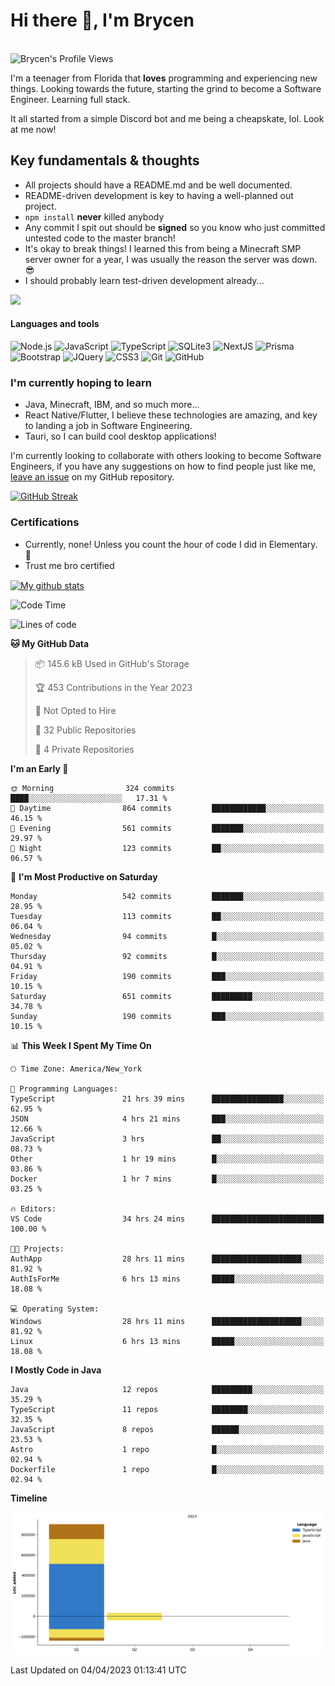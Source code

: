 # Hi there 👋, I'm Brycen

<br>
<img src="https://komarev.com/ghpvc/?username=BrycensRanch" alt="Brycen's Profile Views" />

I'm a teenager from Florida that **loves** programming and experiencing new things. Looking towards the future, starting the grind to become a Software Engineer. Learning full stack.

It all started from a simple Discord bot and me being a cheapskate, lol. Look at me now!

## Key fundamentals & thoughts

- All projects should have a README.md and be well documented.
- README-driven development is key to having a well-planned out project.
- `npm install` **never** killed anybody
- Any commit I spit out should be **signed** so you know who just committed untested code to the master branch!
- It's okay to break things! I learned this from being a Minecraft SMP server owner for a year, I was usually the reason the server was down. 😎
- I should probably learn test-driven development already...

<img src="https://res.cloudinary.com/practicaldev/image/fetch/s--OoBLh7-Q--/c_limit%2Cf_auto%2Cfl_progressive%2Cq_auto%2Cw_880/https://cdn-images-1.medium.com/max/1614/1%2A8BlqJ8lNVZzuRjAg1mZ50w.png" height="400"/>

<h4>Languages and tools</h4>
<p>
  <img src="https://img.shields.io/badge/node.js%20-%2343853D.svg?&style=for-the-badge&logo=node.js&logoColor=white" alt="Node.js" />
  <img src="https://img.shields.io/badge/javascript%20-%23323330.svg?&style=for-the-badge&logo=javascript&logoColor=%23F7DF1E" alt="JavaScript" />
  <img src="https://img.shields.io/badge/typescript%20-%23323330.svg?&style=for-the-badge&logo=typescript&logoColor=#3467eb" alt="TypeScript" />
  <img src="https://img.shields.io/badge/sqlite3%20-%23323330.svg?&style=for-the-badge&logo=sqlite&logoColor=#3467eb" alt="SQLite3" />
  <img src="https://img.shields.io/badge/Next.JS%20-%23323330.svg?&style=for-the-badge&logo=next.js&logoColor=#3467eb" alt="NextJS" />
  <img src="https://img.shields.io/badge/Prisma%20-%23323330.svg?&style=for-the-badge&logo=prisma&logoColor=#3467eb" alt="Prisma" />
  <img src="https://img.shields.io/badge/bootstrap%20-%23323330.svg?&style=for-the-badge&logo=bootstrap" alt="Bootstrap" />
  <img src="https://img.shields.io/badge/jquery%20-%23323330.svg?&style=for-the-badge&logo=jquery" alt="JQuery" />
  <img src="https://img.shields.io/badge/css3%20-%23323330.svg?&style=for-the-badge&logo=css3" alt="CSS3" />
  <img src="https://img.shields.io/badge/git%20-%23323330.svg?&style=for-the-badge&logo=git" alt="Git" />
  <img src="https://img.shields.io/badge/github%20-%23323330.svg?&style=for-the-badge&logo=github" alt="GitHub" />
</p>

### I'm currently hoping to learn

- Java, Minecraft, IBM, and so much more...
- React Native/Flutter, I believe these technologies are amazing, and key to landing a job in Software Engineering.
- Tauri, so I can build cool desktop applications!

 I'm currently looking to collaborate with others looking to become Software Engineers, if you have any suggestions on how to find people just like me, [leave an issue](https://github.com/BrycensRanch/BrycensRanch/issues/new) on my GitHub repository.
 
 <p><a href="https://git.io/streak-stats"><img src="https://streak-stats.demolab.com?user=BrycensRanch&amp;theme=dark&amp;hide_border=true&amp;fire=EB5454&amp;ring=0CEB19" alt="GitHub Streak"></a></p>


### Certifications

- Currently, none! Unless you count the hour of code I did in Elementary. 🤣
- Trust me bro certified

<a href="https://github.com/anuraghazra/github-readme-stats">
  <img align="center" src="https://github-readme-stats.anuraghazra1.vercel.app/api?username=BrycensRanch&show_icons=true&line_height=27&include_all_commits=true" alt="My github stats" />
</a>

<!--START_SECTION:waka-->
![Code Time](http://img.shields.io/badge/Code%20Time-222%20hrs%2022%20mins-blue)

![Lines of code](https://img.shields.io/badge/From%20Hello%20World%20I%27ve%20Written-930.7%20thousand%20lines%20of%20code-blue)

**🐱 My GitHub Data** 

> 📦 145.6 kB Used in GitHub's Storage 
 > 
> 🏆 453 Contributions in the Year 2023
 > 
> 🚫 Not Opted to Hire
 > 
> 📜 32 Public Repositories 
 > 
> 🔑 4 Private Repositories 
 > 
**I'm an Early 🐤** 

```text
🌞 Morning                324 commits         ████░░░░░░░░░░░░░░░░░░░░░   17.31 % 
🌆 Daytime                864 commits         ████████████░░░░░░░░░░░░░   46.15 % 
🌃 Evening                561 commits         ███████░░░░░░░░░░░░░░░░░░   29.97 % 
🌙 Night                  123 commits         ██░░░░░░░░░░░░░░░░░░░░░░░   06.57 % 
```
📅 **I'm Most Productive on Saturday** 

```text
Monday                   542 commits         ███████░░░░░░░░░░░░░░░░░░   28.95 % 
Tuesday                  113 commits         ██░░░░░░░░░░░░░░░░░░░░░░░   06.04 % 
Wednesday                94 commits          █░░░░░░░░░░░░░░░░░░░░░░░░   05.02 % 
Thursday                 92 commits          █░░░░░░░░░░░░░░░░░░░░░░░░   04.91 % 
Friday                   190 commits         ███░░░░░░░░░░░░░░░░░░░░░░   10.15 % 
Saturday                 651 commits         █████████░░░░░░░░░░░░░░░░   34.78 % 
Sunday                   190 commits         ███░░░░░░░░░░░░░░░░░░░░░░   10.15 % 
```


📊 **This Week I Spent My Time On** 

```text
🕑︎ Time Zone: America/New_York

💬 Programming Languages: 
TypeScript               21 hrs 39 mins      ████████████████░░░░░░░░░   62.95 % 
JSON                     4 hrs 21 mins       ███░░░░░░░░░░░░░░░░░░░░░░   12.66 % 
JavaScript               3 hrs               ██░░░░░░░░░░░░░░░░░░░░░░░   08.73 % 
Other                    1 hr 19 mins        █░░░░░░░░░░░░░░░░░░░░░░░░   03.86 % 
Docker                   1 hr 7 mins         █░░░░░░░░░░░░░░░░░░░░░░░░   03.25 % 

🔥 Editors: 
VS Code                  34 hrs 24 mins      █████████████████████████   100.00 % 

🐱‍💻 Projects: 
AuthApp                  28 hrs 11 mins      ████████████████████░░░░░   81.92 % 
AuthIsForMe              6 hrs 13 mins       █████░░░░░░░░░░░░░░░░░░░░   18.08 % 

💻 Operating System: 
Windows                  28 hrs 11 mins      ████████████████████░░░░░   81.92 % 
Linux                    6 hrs 13 mins       █████░░░░░░░░░░░░░░░░░░░░   18.08 % 
```

**I Mostly Code in Java** 

```text
Java                     12 repos            █████████░░░░░░░░░░░░░░░░   35.29 % 
TypeScript               11 repos            ████████░░░░░░░░░░░░░░░░░   32.35 % 
JavaScript               8 repos             ██████░░░░░░░░░░░░░░░░░░░   23.53 % 
Astro                    1 repo              █░░░░░░░░░░░░░░░░░░░░░░░░   02.94 % 
Dockerfile               1 repo              █░░░░░░░░░░░░░░░░░░░░░░░░   02.94 % 
```



**Timeline**

![Lines of Code chart](https://raw.githubusercontent.com/BrycensRanch/BrycensRanch/main/assets/bar_graph.png)


 Last Updated on 04/04/2023 01:13:41 UTC
<!--END_SECTION:waka-->

<!--
**BrycensRanch/BrycensRanch** is a ✨ _special_ ✨ repository because its `README.md` (this file) appears on your GitHub profile.

Here are some ideas to get you started:

- 🔭 I’m currently working on ...
- 🌱 I’m currently learning ...
- 👯 I’m looking to collaborate on ...
- 🤔 I’m looking for help with ...
- 💬 Ask me about ...
- 📫 How to reach me: ...
- 😄 Pronouns: ...
- ⚡ Fun fact: ...
-->
